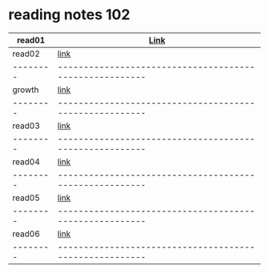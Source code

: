 # reading notes 102 

|read01    | [Link](https://talhajjaj.github.io/reading-notes/read01)|
| -------- | ------------------------------------------------------- |
|read02    | [link](https://talhajjaj.github.io/reading-notes/read02)|
| -------- | ------------------------------------------------------- |
|growth    |[link](https://talhajjaj.github.io/reading-notes/growth) |
| -------- | ------------------------------------------------------- |
|read03    |[link](https://talhajjaj.github.io/reading-notes/read03) |
| -------- | ------------------------------------------------------- |
|read04    |[link](https://talhajjaj.github.io/reading-notes/) |
| -------- | ------------------------------------------------------- |
|read05    |[link](https://talhajjaj.github.io/reading-notes/read05) |
| -------- | ------------------------------------------------------- |
|read06    |[link](https://talhajjaj.github.io/reading-notes/read06) |
| -------- | ------------------------------------------------------- |